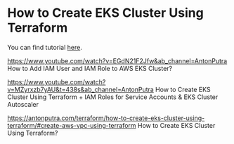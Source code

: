 # How to Create EKS Cluster Using Terraform

 You can find tutorial [here](https://antonputra.com/Terraform/how-to-create-eks-cluster-using-terraform/).
 
 
 
 https://www.youtube.com/watch?v=EGdN21F2Jfw&ab_channel=AntonPutra
How to Add IAM User and IAM Role to AWS EKS Cluster?


https://www.youtube.com/watch?v=MZyrxzb7yAU&t=438s&ab_channel=AntonPutra
How to Create EKS Cluster Using Terraform + IAM Roles for Service Accounts & EKS Cluster Autoscaler


https://antonputra.com/terraform/how-to-create-eks-cluster-using-terraform/#create-aws-vpc-using-terraform
How to Create EKS Cluster Using Terraform?


